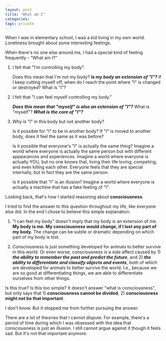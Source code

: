 ```yaml
---
layout: post
title: "What am I"
categories:
tags: private
---
```


When I was in elementary school, I was a kid living in my own world. Loneliness
brought about some interesting feelings. 

When there's no one else around me, I had a special kind of feeling frequently - "What am I?"

1. I felt that "I'm controlling my body". 

    Does this mean that I'm not my body? ***Is my body an extension of "I"?*** If I keep cutting myself off, when do I reach the point where "I" is changed or destroyed? What is "I"? 

2. I felt that "I can feel myself controlling my body."  

    ***Does this mean that "myself" is also an extension of "I"?*** What is "myself"? ***What is the core of "I"?***

3. Why is "I" in this body but not another body? 

    Is it possible for "I" to be in another body? If "I" is moved to another body, does it feel the same as it was before? 

    Is it possible that everyone's "I" is actually the same thing? Imagine a world where everyone is actually the same person but with different appearances and experiences. Imagine a world where everyone is actually YOU, but no one knows that, living their life loving, competing, and even killing each other. Everyone feels that they are special internally, but in fact they are the same person. 

    Is it possible that "I" is an illusion? Imagine a world where everyone is actually a machine that has a fake feeling of "I". 

Looking back, that's how I started reasoning about **consciousness**.

I tried to find the answer to this question throughout my life, like everyone
else did. In the end I chose to believe this simple explanation:

1. "I can feel my body" doesn't imply that my body is an extension of me. **My
body is me. My consciousness would change, if I lost any part of my body.** The
change can be subtle or dramatic depending on which part of my body is lost.

2. Consciousness is just something developed for animals to better survive in
this world. Or even worse, consciousness is a side affect caused by 1) ***the
ability to remember the past and predict the future***, and 2) ***the ability to
differentiate and classify objects and events***, both of which are developed for
animals to better survive the world. I.e., because we are so good at
differentiating things, we are able to differentiate
ourselves from other things. 

Is this true? Is this too simple? It doesn't answer "what is consciousness", but only says that 1) **consciousness cannot be divided**, 2) **consciousness might not be that important**. 

I don't know. But it stopped me from further pursuing the answer.

There are a lot of theories that I cannot dispute. For example, 
there's a period of time during which I was obsessed with the idea that
consciousness is just an illusion. I still cannot argue against it though it
feels sad. But it's not that important anymore. 


